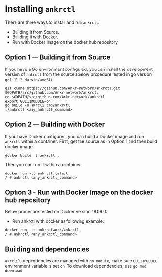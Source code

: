 # Installing `ankrctl`

There are three ways to install and run `ankrctl`:  
* Building it from Source.
* Building it with Docker.
* Run with Docker Image on the docker hub repository

## Option 1 — Building it from Source

If you have a Go environment configured, you can install the development version of `ankrctl` from the source.(below procedure tested in go version `go1.11.2 darwin/amd64`)

```
git clone https://github.com/Ankr-network/ankrctl.git $GOPATH/src/github.com/Ankr-network/ankrctl
cd $GOPATH/src/github.com/Ankr-network/ankrctl
export GO111MODULE=on  
go build -o akrcli cmd/ankrctl
./ankrctl <any_ankrctl_command>
```

## Option 2 — Building with Docker

If you have Docker configured, you can build a Docker image and run `ankrctl` within a container. 
First, get the source as in Option 1 and then build docker image: 

```
docker build -t ankrctl .
```

Then you can run it within a container: 

```
docker run -it ankrctl:latest
/ # ankrctl <any_ankrctl_command>
```

## Option 3 - Run with Docker Image on the docker hub repository
Below procedure tested on Docker version 18.09.0:

* Run ankrctl with docker as following example:
```
docker run -it ankrnetwork/ankrctl
/ # ankrctl <any_ankrctl_command>
```


## Building and dependencies

`akrcli`'s dependencies are managed with `go module`, make sure `GO111MODULE` environment variable is set  `on`. 
To download dependencies, use `go mod download` 